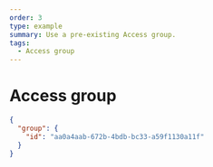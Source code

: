 ```yaml
---
order: 3
type: example
summary: Use a pre-existing Access group.
tags:
  - Access group
---
```


# Access group

```json
{
  "group": {
    "id": "aa0a4aab-672b-4bdb-bc33-a59f1130a11f"
  }
}
```
